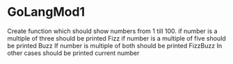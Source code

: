 # GoLangMod1
Create function which should show numbers from 1 till 100.
if number is a multiple of three should be printed Fizz
if number is a multiple of five should be printed Buzz
If number is multiple of both should be printed FizzBuzz
In other cases should be printed current number
